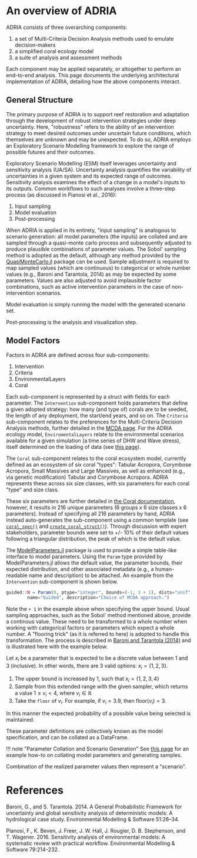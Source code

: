 # An overview of ADRIA

ADRIA consists of three overarching components:

1. a set of Multi-Criteria Decision Analysis methods used to emulate decision-makers
2. a simplified coral ecology model
3. a suite of analysis and assessment methods

Each component may be applied separately, or altogether to perform an end-to-end analysis.
This page documents the underlying architectural implementation of ADRIA, detailing how the above
components interact.


## General Structure

The primary purpose of ADRIA is to support reef restoration and adaptation through the development
of robust intervention strategies under deep uncertainty. Here, "robustness" refers to the ability
of an intervention strategy to meet desired outcomes under uncertain future conditions, which
themselves are unknown and may be unexpected. To do so, ADRIA employs an Exploratory Scenario 
Modelling framework to explore the range of possible futures and their outcomes.

Exploratory Scenario Modelling (ESM) itself leverages uncertainty and sensitivity analysis (UA/SA).
Uncertainty analysis quantifies the variability of uncertainties in a given system and its
expected range of outcomes. Sensitivity analysis examines the effect of a change in a model's
inputs to its outputs. Common workflows to such analyses involve a three-step process (as
discussed in Pianosi et al., 2016):

1. Input sampling
2. Model evaluation
3. Post-processing

When ADRIA is applied in its entirety, "input sampling" is analogous to scenario generation: all
model parameters (the inputs) are collated and are sampled through a quasi-monte carlo process 
and subsequently adjusted to produce plausible combinations of parameter values. The Sobol' sampling
method is adopted as the default, although any method provided by the [QuasiMonteCarlo.jl](https://github.com/SciML/QuasiMonteCarlo.jl)
package can be used. Sample adjustment is required to map sampled values (which are continuous) to
categorical or whole number values (e.g., Baroni and Tarantola, 2014) as may be expected by some 
parameters. Values are also adjusted to avoid implausible factor combinations, such as active
intervention parameters in the case of non-intervention scenarios.

Model evaluation is simply running the model with the generated scenario set.

Post-processing is the analysis and visualization step.


## Model Factors

Factors in ADRIA are defined across four sub-components:

1. Intervention
2. Criteria
3. EnvironmentalLayers
4. Coral

Each sub-component is represented by a struct with fields for each parameter. The `Intervention`
sub-component holds parameters that define a given adopted strategy: how many (and type of) corals
are to be seeded, the length of any deployment, the start/end years, and so on. The `Criteria`
sub-component relates to the preferences for the Multi-Criteria Decision Analysis methods, further
detailed in the [MCDA page](TODO). For the ADRIA ecology model, `EnviromentalLayers` relate to the
environmental scenarios available for a given simulation (a time series of DHW and Wave stress),
itself determined on the loading of data (see [this page](TODO)).

The `Coral` sub-component relates to the coral ecosystem model, currently defined as an ecosystem of
six coral "types": Tabular Acropora, Corymbose Acropora, Small Massives and Large Massives, as well 
as enhanced (e.g., via genetic modification) Tabular and Corymbose Acropora. ADRIA represents
these across six size classes, with six parameters for each coral "type" and size class.

These six parameters are further detailed in [the Coral documentation](TODO), however, it results 
in 216 unique parameters (6 groups x 6 size classes x 6 parameters). Instead of specifying all
216 parameters by hand, ADRIA instead auto-generates the sub-component using a common template
(see [`coral_spec()`](TODO) and [`create_coral_struct()`](TODO)). Through discussion with expert
stakeholders, parameter bounds were set to +/- 10% of their default values following a triangular
distribution, the peak of which is the default value.

The [ModelParameters.jl](https://github.com/rafaqz/ModelParameters.jl) package is used to provide
a simple table-like interface to model parameters. Using the `Param` type provided by 
ModelParameters.jl allows the default value, the parameter bounds, their expected distribution,
and other associated metadata (e.g., a human-readable name and description) to be attached. An
example from the `Intervention` sub-component is shown below.

```julia
guided::N = Param(0, ptype="integer", bounds=(-1, 3 + 1), dists="unif",
        name="Guided", description="Choice of MCDA approach.")
```

Note the `+ 1` in the example above when specifying the upper bound. Usual sampling approaches,
such as the Sobol' method mentioned above, provide a continous value. These need to be 
transformed to a whole number when working with categorical factors or parameters which expect a
whole number. A "flooring trick" (as it is referred to here) is adopted to handle this 
transformation. The process is described in
[Baroni and Tarantola (2014)](https://doi.org/10.1016/j.envsoft.2013.09.022) and is illustrated
here with the example below.

Let $x_i$ be a parameter that is expected to be a discrete value between 1 and 3 (inclusive).
In other words, there are 3 valid options: $x_i = \{1, 2, 3\}$.

1. The upper bound is increased by 1, such that $x_i = \{1, 2, 3, 4\}$
2. Sample from this extended range with the given sampler, which returns a value $1 \le v_i \lt 4$, where $v_i \in \mathbb{R}$
3. Take the `floor` of $v_i$. For example, if $v_i = 3.9$, then $\text{floor}(v_i) = 3$.

In this manner the expected probability of a possible value being selected is maintained.

These parameter definitions are collectively known as the model specification, and
can be collated as a DataFrame.

!!! note "Parameter Collation and Scenario Generation"
    See [this page](TODO) for an example how-to on collating model parameters and
    generating samples.

Combination of the realized parameter values then represent a "scenario".


# References

Baroni, G., and S. Tarantola. 2014. 
A General Probabilistic Framework for uncertainty and global sensitivity analysis of deterministic models: A hydrological case study. 
Environmental Modelling & Software 51:26–34.

Pianosi, F., K. Beven, J. Freer, J. W. Hall, J. Rougier, D. B. Stephenson, and T. Wagener. 2016. 
Sensitivity analysis of environmental models: A systematic review with practical workflow. 
Environmental Modelling & Software 79:214–232.
